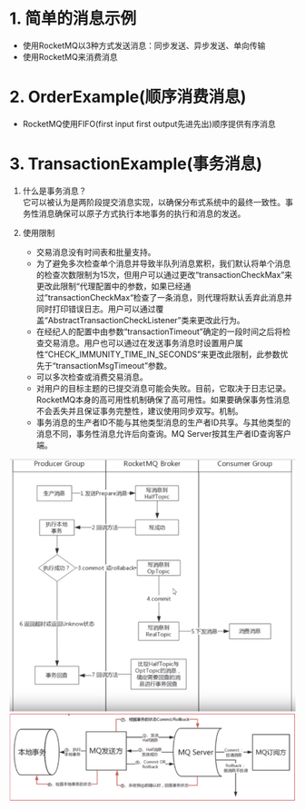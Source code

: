 # 1. 简单的消息示例
- 使用RocketMQ以3种方式发送消息：同步发送、异步发送、单向传输
- 使用RocketMQ来消费消息

# 2. OrderExample(顺序消费消息)
- RocketMQ使用FIFO(first input first output先进先出)顺序提供有序消息

# 3. TransactionExample(事务消息)
1. 什么是事务消息？  
它可以被认为是两阶段提交消息实现，以确保分布式系统中的最终一致性。事务性消息确保可以原子方式执行本地事务的执行和消息的发送。

2. 使用限制  
    - 交易消息没有时间表和批量支持。
    - 为了避免多次检查单个消息并导致半队列消息累积，我们默认将单个消息的检查次数限制为15次，但用户可以通过更改“transactionCheckMax”来更改此限制“代理配置中的参数，如果已经通过”transactionCheckMax“检查了一条消息，则代理将默认丢弃此消息并同时打印错误日志。用户可以通过覆盖“AbstractTransactionCheckListener”类来更改此行为。
    - 在经纪人的配置中由参数“transactionTimeout”确定的一段时间之后将检查交易消息。用户也可以通过在发送事务消息时设置用户属性“CHECK_IMMUNITY_TIME_IN_SECONDS”来更改此限制，此参数优先于“transactionMsgTimeout”参数。
    - 可以多次检查或消费交易消息。
    - 对用户的目标主题的已提交消息可能会失败。目前，它取决于日志记录。RocketMQ本身的高可用性机制确保了高可用性。如果要确保事务性消息不会丢失并且保证事务完整性，建议使用同步双写。机制。
    - 事务消息的生产者ID不能与其他类型消息的生产者ID共享。与其他类型的消息不同，事务性消息允许后向查询。MQ Server按其生产者ID查询客户端。


![RocketMQ事务消息](https://github.com/chimmhuang/laboratory/blob/master/02-RocketMQ/images/RocketMQ%E4%BA%8B%E5%8A%A1%E6%B6%88%E6%81%AF.png)
![RocketMQ分布式事务.png](https://github.com/chimmhuang/laboratory/blob/master/02-RocketMQ/images/RocketMQ%E5%88%86%E5%B8%83%E5%BC%8F%E4%BA%8B%E5%8A%A1.png)
